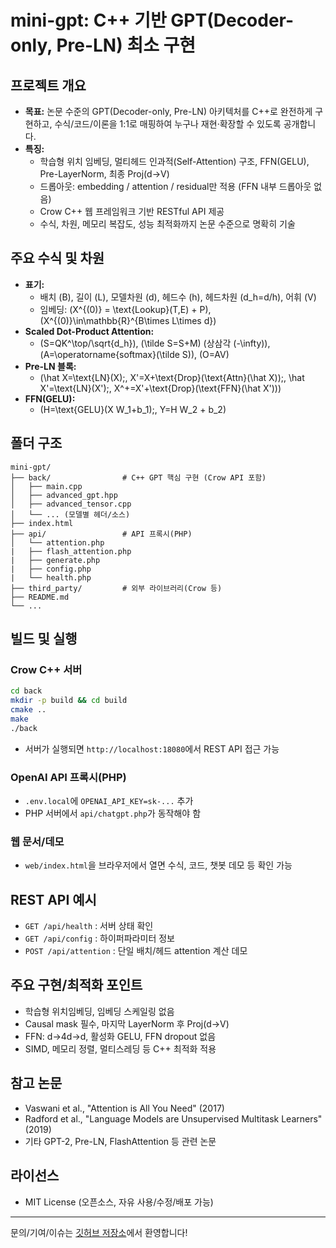 # mini-gpt: C++ 기반 GPT(Decoder-only, Pre-LN) 최소 구현

## 프로젝트 개요

- **목표:** 논문 수준의 GPT(Decoder-only, Pre-LN) 아키텍처를 C++로 완전하게 구현하고, 수식/코드/이론을 1:1로 매핑하여 누구나 재현·확장할 수 있도록 공개합니다.
- **특징:**  
  - 학습형 위치 임베딩, 멀티헤드 인과적(Self-Attention) 구조, FFN(GELU), Pre-LayerNorm, 최종 Proj(d→V)
  - 드롭아웃: embedding / attention / residual만 적용 (FFN 내부 드롭아웃 없음)
  - Crow C++ 웹 프레임워크 기반 RESTful API 제공
  - 수식, 차원, 메모리 복잡도, 성능 최적화까지 논문 수준으로 명확히 기술

## 주요 수식 및 차원

- **표기:**  
  - 배치 \(B\), 길이 \(L\), 모델차원 \(d\), 헤드수 \(h\), 헤드차원 \(d_h=d/h\), 어휘 \(V\)
  - 임베딩: \(X^{(0)} = \text{Lookup}(T,E) + P\),  \(X^{(0)}\in\mathbb{R}^{B\times L\times d}\)
- **Scaled Dot-Product Attention:**  
  - \(S=QK^\top/\sqrt{d_h}\), \(\tilde S=S+M\) (상삼각 \(-\infty\)), \(A=\operatorname{softmax}(\tilde S)\), \(O=AV\)
- **Pre-LN 블록:**  
  - \(\hat X=\text{LN}(X);\, X'=X+\text{Drop}(\text{Attn}(\hat X));\, \hat X'=\text{LN}(X');\, X^+=X'+\text{Drop}(\text{FFN}(\hat X'))\)
- **FFN(GELU):**  
  - \(H=\text{GELU}(X W_1+b_1);\, Y=H W_2 + b_2\)

## 폴더 구조

```
mini-gpt/
├── back/                # C++ GPT 핵심 구현 (Crow API 포함)
│   ├── main.cpp
│   ├── advanced_gpt.hpp
│   ├── advanced_tensor.cpp
│   └── ... (모델별 헤더/소스)
├── index.html  
├── api/                 # API 프록시(PHP)
│   └── attention.php
|   ├── flash_attention.php
|   ├── generate.php
|   ├── config.php
|   └── health.php
├── third_party/         # 외부 라이브러리(Crow 등)
├── README.md
└── ...
```

## 빌드 및 실행

### Crow C++ 서버

```bash
cd back
mkdir -p build && cd build
cmake ..
make
./back
```

- 서버가 실행되면 `http://localhost:18080`에서 REST API 접근 가능

### OpenAI API 프록시(PHP)

- `.env.local`에 `OPENAI_API_KEY=sk-...` 추가
- PHP 서버에서 `api/chatgpt.php`가 동작해야 함

### 웹 문서/데모

- `web/index.html`을 브라우저에서 열면 수식, 코드, 챗봇 데모 등 확인 가능

## REST API 예시

- `GET /api/health` : 서버 상태 확인
- `GET /api/config` : 하이퍼파라미터 정보
- `POST /api/attention` : 단일 배치/헤드 attention 계산 데모

## 주요 구현/최적화 포인트

- 학습형 위치임베딩, 임베딩 스케일링 없음
- Causal mask 필수, 마지막 LayerNorm 후 Proj(d→V)
- FFN: d→4d→d, 활성화 GELU, FFN dropout 없음
- SIMD, 메모리 정렬, 멀티스레딩 등 C++ 최적화 적용

## 참고 논문

- Vaswani et al., "Attention is All You Need" (2017)
- Radford et al., "Language Models are Unsupervised Multitask Learners" (2019)
- 기타 GPT-2, Pre-LN, FlashAttention 등 관련 논문

## 라이선스

- MIT License (오픈소스, 자유 사용/수정/배포 가능)

---

문의/기여/이슈는 [깃허브 저장소](https://github.com/Azabell1993/mini-gpt)에서 환영합니다!
